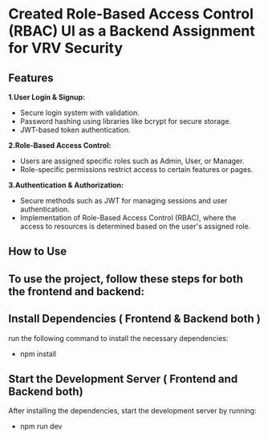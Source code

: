 # **Created Role-Based Access Control (RBAC) UI as a Backend Assignment for VRV Security**

## **Features**

**1.User Login & Signup:**
- Secure login system with validation.
- Password hashing using libraries like bcrypt for secure storage.
- JWT-based token authentication.

**2.Role-Based Access Control:**
- Users are assigned specific roles such as Admin, User, or Manager.
- Role-specific permissions restrict access to certain features or pages.

**3.Authentication & Authorization:**
- Secure methods such as JWT for managing sessions and user authentication.
- Implementation of Role-Based Access Control (RBAC), where the access to resources is determined based on the user's assigned role.

## **How to Use**

## **To use the project, follow these steps for both the frontend and backend:**

## **Install Dependencies ( Frontend & Backend both )**

run the following command to install the necessary dependencies:
- npm install

## **Start the Development Server ( Frontend and Backend both)**

After installing the dependencies, start the development server by running:
- npm run dev



